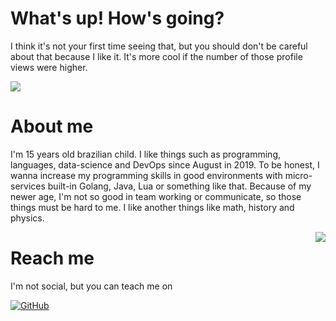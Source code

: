 # What's up! How's going?
I think it's not your first time seeing that, but you should don't be careful about that because I like it.
It's more cool if the number of those profile views were higher.

![](https://komarev.com/ghpvc/?username=luiz-otavio&color=blueviolet)

# About me
I'm 15 years old brazilian child. I like things such as programming, languages, data-science and DevOps since August in 2019.
To be honest, I wanna increase my programming skills in good environments with micro-services built-in Golang, Java, Lua or something like that.
Because of my newer age, I'm not so good in team working or communicate, so those things must be hard to me.
I like another things like math, history and physics. 

<img align='right' src="https://github-readme-stats.vercel.app/api?username=luiz-otavio&count_private=true&&show_icons=true&theme=dracula">

# Reach me
I'm not social, but you can teach me on

[![GitHub](https://img.shields.io/github/followers/luiz-otavio?label=follow&style=for-the-badge)](https://github.com/luiz-otavio)
